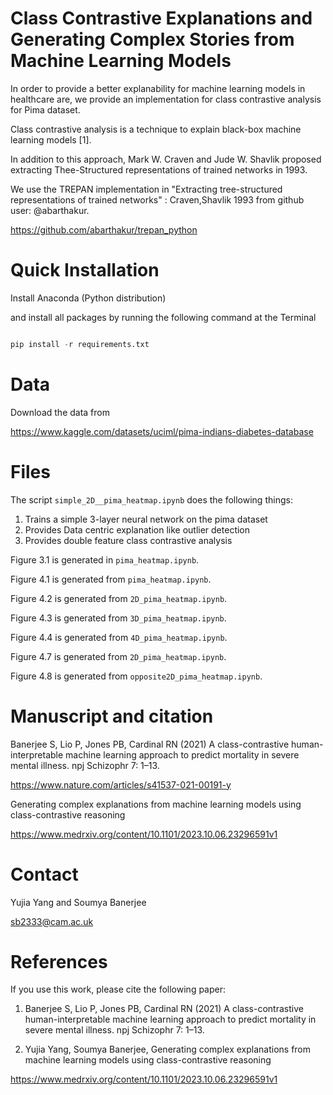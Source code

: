 # Class Contrastive Explanations and Generating Complex Stories from Machine Learning Models

In order to provide a better explanability for machine learning models in healthcare are, we provide an implementation for class contrastive analysis for Pima dataset.

Class contrastive analysis is a technique to explain black-box machine learning models [1].

In addition to this approach, Mark W. Craven and Jude W. Shavlik proposed extracting Thee-Structured representations of trained networks in 1993.

We use the TREPAN implementation in "Extracting tree-structured representations of trained networks" : Craven,Shavlik 1993 from github user: @abarthakur.

https://github.com/abarthakur/trepan_python


# Quick Installation

Install Anaconda (Python distribution)

and install all packages by running the following command at the Terminal

```python

pip install -r requirements.txt

```


# Data

Download the data from

https://www.kaggle.com/datasets/uciml/pima-indians-diabetes-database


# Files

The script `simple_2D__pima_heatmap.ipynb` does the following things:

1. Trains a simple 3-layer neural network on the pima dataset
2. Provides Data centric explanation like outlier detection
3. Provides double feature class contrastive analysis


Figure 3.1 is generated in `pima_heatmap.ipynb`.

Figure 4.1 is generated from `pima_heatmap.ipynb`.

Figure 4.2 is generated from `2D_pima_heatmap.ipynb`.

Figure 4.3 is generated from `3D_pima_heatmap.ipynb`.

Figure 4.4 is generated from `4D_pima_heatmap.ipynb`.

Figure 4.7 is generated from `2D_pima_heatmap.ipynb`.

Figure 4.8 is generated from `opposite2D_pima_heatmap.ipynb`.



# Manuscript and citation

Banerjee S, Lio P, Jones PB, Cardinal RN (2021) A class-contrastive human-interpretable machine learning approach to predict mortality in severe mental illness. npj Schizophr 7: 1–13.

https://www.nature.com/articles/s41537-021-00191-y

Generating complex explanations from machine learning models using class-contrastive reasoning

https://www.medrxiv.org/content/10.1101/2023.10.06.23296591v1




# Contact

Yujia Yang and Soumya Banerjee

sb2333@cam.ac.uk


# References

If you use this work, please cite the following paper:

1. Banerjee S, Lio P, Jones PB, Cardinal RN (2021) A class-contrastive human-interpretable machine learning approach to predict mortality in severe mental illness. npj Schizophr 7: 1–13.

2. Yujia Yang, Soumya Banerjee, Generating complex explanations from machine learning models using class-contrastive reasoning

https://www.medrxiv.org/content/10.1101/2023.10.06.23296591v1

